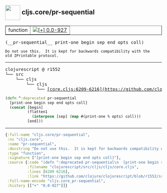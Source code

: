 ## <img width="48px" valign="middle" src="http://i.imgur.com/Hi20huC.png"> cljs.core/pr-sequential

 <table border="1">
<tr>
<td>function</td>
<td><a href="https://github.com/cljsinfo/api-refs/tree/0.0-927"><img valign="middle" alt="[+] 0.0-927" src="https://img.shields.io/badge/+-0.0--927-lightgrey.svg"></a> </td>
</tr>
</table>

 <samp>
(__pr-sequential__ print-one begin sep end opts coll)<br>
</samp>

```
Do not use this.  It is kept for backwards compatibility with the
old IPrintable protocol.
```

---

 <pre>
clojurescript @ r1552
└── src
    └── cljs
        └── cljs
            └── <ins>[core.cljs:6209-6216](https://github.com/clojure/clojurescript/blob/r1552/src/cljs/cljs/core.cljs#L6209-L6216)</ins>
</pre>

```clj
(defn ^:deprecated pr-sequential
  [print-one begin sep end opts coll]
  (concat [begin]
          (flatten1
            (interpose [sep] (map #(print-one % opts) coll)))
          [end]))
```


---

```clj
{:full-name "cljs.core/pr-sequential",
 :ns "cljs.core",
 :name "pr-sequential",
 :docstring "Do not use this.  It is kept for backwards compatibility with the\nold IPrintable protocol.",
 :type "function",
 :signature ["[print-one begin sep end opts coll]"],
 :source {:code "(defn ^:deprecated pr-sequential\n  [print-one begin sep end opts coll]\n  (concat [begin]\n          (flatten1\n            (interpose [sep] (map #(print-one % opts) coll)))\n          [end]))",
          :filename "clojurescript/src/cljs/cljs/core.cljs",
          :lines [6209 6216],
          :link "https://github.com/clojure/clojurescript/blob/r1552/src/cljs/cljs/core.cljs#L6209-L6216"},
 :full-name-encode "cljs.core_pr-sequential",
 :history [["+" "0.0-927"]]}

```
